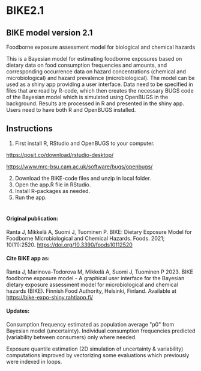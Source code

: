 # BIKE2.1

## BIKE model version 2.1
Foodborne exposure assessment model for biological and chemical hazards

This is a Bayesian model for estimating foodborne exposures based on dietary data on food consumption frequencies and amounts, and corresponding occurrence data on hazard concentrations (chemical and microbiological) and hazard prevalence (microbiological). The model can be used as a shiny app providing a user interface. Data need to be specified in files that are read by R-code, which then creates the necessary BUGS code of the Bayesian model which is simulated using OpenBUGS in the background. Results are processed in R and presented in the shiny app. Users need to have both R and OpenBUGS installed.

## Instructions
1. First install R, RStudio and OpenBUGS to your computer.

https://posit.co/download/rstudio-desktop/

https://www.mrc-bsu.cam.ac.uk/software/bugs/openbugs/

2. Download the BIKE-code files and unzip in local folder.
3. Open the app.R file in RStudio.
4. Install R-packages as needed.
5. Run the app.

# 
#### Original publication:
Ranta J, Mikkelä A, Suomi J, Tuominen P. BIKE: Dietary Exposure Model for Foodborne Microbiological and Chemical Hazards. Foods. 2021; 10(11):2520. https://doi.org/10.3390/foods10112520 

#### Cite BIKE app as:
Ranta J, Marinova-Todorova M, Mikkelä A, Suomi J, Tuominen P 2023. BIKE foodborne exposure model - A graphical user interface for the Bayesian dietary exposure assessment model for microbiological and chemical hazards (BIKE). Finnish Food Authority, Helsinki, Finland. Available at https://bike-expo-shiny.rahtiapp.fi/

#### Updates:
Consumption frequency estimated as population average "p0" from Bayesian model (uncertainty). Individual consumption frequencies predicted (variability between consumers) only where needed.

Exposure quantile estimation (2D simulation of uncertainty & variability) computations improved by vectorizing some evaluations which previously were indexed in loops.  



